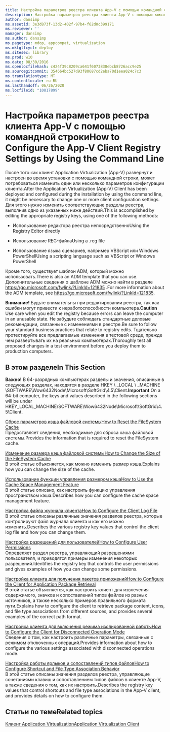 ```yaml
---
title: Настройка параметров реестра клиента App-V с помощью командной строки
description: Настройка параметров реестра клиента App-V с помощью командной строки
author: dansimp
ms.assetid: 3e3d873f-13d2-402f-97b4-f62d0c399171
ms.reviewer: ''
manager: dansimp
ms.author: dansimp
ms.pagetype: mdop, appcompat, virtualization
ms.mktglfcycl: deploy
ms.sitesec: library
ms.prod: w10
ms.date: 08/30/2016
ms.openlocfilehash: c424f39c8209ca641f6073838ebcb8726acc9e25
ms.sourcegitcommit: 354664bc527d93f80687cd2eba70d1eea024c7c3
ms.translationtype: MT
ms.contentlocale: ru-RU
ms.lasthandoff: 06/26/2020
ms.locfileid: "10817899"
---
```

# <span data-ttu-id="23d6c-103">Настройка параметров реестра клиента App-V с помощью командной строки</span><span class="sxs-lookup"><span data-stu-id="23d6c-103">How to Configure the App-V Client Registry Settings by Using the Command Line</span></span>


<span data-ttu-id="23d6c-104">После того как клиент Application Virtualization (App-V) развернут и настроен во время установки с помощью командной строки, может потребоваться изменить один или несколько параметров конфигурации клиента.</span><span class="sxs-lookup"><span data-stu-id="23d6c-104">After the Application Virtualization (App-V) Client has been deployed and configured during the installation by using the command line, it might be necessary to change one or more client configuration settings.</span></span> <span data-ttu-id="23d6c-105">Для этого нужно изменить соответствующие разделы реестра, выполнив одно из указанных ниже действий.</span><span class="sxs-lookup"><span data-stu-id="23d6c-105">This is accomplished by editing the appropriate registry keys, using one of the following methods:</span></span>

-   <span data-ttu-id="23d6c-106">Использование редактора реестра непосредственно</span><span class="sxs-lookup"><span data-stu-id="23d6c-106">Using the Registry Editor directly</span></span>

-   <span data-ttu-id="23d6c-107">Использование REG-файла</span><span class="sxs-lookup"><span data-stu-id="23d6c-107">Using a .reg file</span></span>

-   <span data-ttu-id="23d6c-108">Использование языка сценариев, например VBScript или Windows PowerShell</span><span class="sxs-lookup"><span data-stu-id="23d6c-108">Using a scripting language such as VBScript or Windows PowerShell</span></span>

<span data-ttu-id="23d6c-109">Кроме того, существует шаблон ADM, который можно использовать.</span><span class="sxs-lookup"><span data-stu-id="23d6c-109">There is also an ADM template that you can use.</span></span> <span data-ttu-id="23d6c-110">Дополнительные сведения о шаблоне ADM можно найти в разделе <https://go.microsoft.com/fwlink/?LinkId=121835> .</span><span class="sxs-lookup"><span data-stu-id="23d6c-110">For more information about the ADM template, see <https://go.microsoft.com/fwlink/?LinkId=121835>.</span></span>

<span data-ttu-id="23d6c-111">**Внимание!**  Будьте внимательны при редактировании реестра, так как ошибки могут привести к неработоспособности компьютера.</span><span class="sxs-lookup"><span data-stu-id="23d6c-111">**Caution** Use care when you edit the registry because errors can leave the computer in an unusable state.</span></span> <span data-ttu-id="23d6c-112">Не забудьте соблюдать стандартные деловые рекомендации, связанные с изменениями в реестре.</span><span class="sxs-lookup"><span data-stu-id="23d6c-112">Be sure to follow your standard business practices that relate to registry edits.</span></span> <span data-ttu-id="23d6c-113">Тщательно протестируйте все предлагаемые изменения в тестовой среде, прежде чем развертывать их на реальных компьютерах.</span><span class="sxs-lookup"><span data-stu-id="23d6c-113">Thoroughly test all proposed changes in a test environment before you deploy them to production computers.</span></span>

 

## <span data-ttu-id="23d6c-114">В этом разделе</span><span class="sxs-lookup"><span data-stu-id="23d6c-114">In This Section</span></span>


<span data-ttu-id="23d6c-115">**Важно!**  В 64-разрядных компьютерах разделы и значения, описанные в следующих разделах, находятся в разделе HKEY \ _LOCAL \ _MACHINE \\SOFTWARE\\Wow6432Node\\Microsoft\\SoftGrid\\4.5\\Client.</span><span class="sxs-lookup"><span data-stu-id="23d6c-115">**Important** On a 64-bit computer, the keys and values described in the following sections will be under HKEY\_LOCAL\_MACHINE\\SOFTWARE\\Wow6432Node\\Microsoft\\SoftGrid\\4.5\\Client.</span></span>

 

<a href="" id="how-to-reset-the-filesystem-cache"></a>[<span data-ttu-id="23d6c-116">Сброс параметров кэша файловой системы</span><span class="sxs-lookup"><span data-stu-id="23d6c-116">How to Reset the FileSystem Cache</span></span>](how-to-reset-the-filesystem-cache.md)  
<span data-ttu-id="23d6c-117">Предоставляет сведения, необходимые для сброса кэша файловой системы.</span><span class="sxs-lookup"><span data-stu-id="23d6c-117">Provides the information that is required to reset the FileSystem cache.</span></span>

<a href="" id="how-to-change-the-size-of-the-filesystem-cache"></a>[<span data-ttu-id="23d6c-118">Изменение размера кэша файловой системы</span><span class="sxs-lookup"><span data-stu-id="23d6c-118">How to Change the Size of the FileSystem Cache</span></span>](how-to-change-the-size-of-the-filesystem-cache.md)  
<span data-ttu-id="23d6c-119">В этой статье объясняется, как можно изменить размер кэша.</span><span class="sxs-lookup"><span data-stu-id="23d6c-119">Explains how you can change the size of the cache.</span></span>

<a href="" id="how-to-use-the-cache-space-management-feature"></a>[<span data-ttu-id="23d6c-120">Использование функции управления размером кэша</span><span class="sxs-lookup"><span data-stu-id="23d6c-120">How to Use the Cache Space Management Feature</span></span>](how-to-use-the-cache-space-management-feature.md)  
<span data-ttu-id="23d6c-121">В этой статье описано, как настроить функцию управления пространством кэша.</span><span class="sxs-lookup"><span data-stu-id="23d6c-121">Describes how you can configure the cache space management feature.</span></span>

<a href="" id="how-to-configure-the-client-log-file"></a>[<span data-ttu-id="23d6c-122">Настройка файла журнала клиента</span><span class="sxs-lookup"><span data-stu-id="23d6c-122">How to Configure the Client Log File</span></span>](how-to-configure-the-client-log-file.md)  
<span data-ttu-id="23d6c-123">В этой статье описаны различные значения разделов реестра, которые контролируют файл журнала клиента и как его можно изменить.</span><span class="sxs-lookup"><span data-stu-id="23d6c-123">Describes the various registry key values that control the client log file and how you can change them.</span></span>

<a href="" id="how-to-configure-user-permissions"></a>[<span data-ttu-id="23d6c-124">Настройка разрешений для пользователей</span><span class="sxs-lookup"><span data-stu-id="23d6c-124">How to Configure User Permissions</span></span>](how-to-configure-user-permissions.md)  
<span data-ttu-id="23d6c-125">Определяет раздел реестра, управляющий разрешениями пользователя, и приводятся примеры изменения некоторых разрешений.</span><span class="sxs-lookup"><span data-stu-id="23d6c-125">Identifies the registry key that controls the user permissions and gives examples of how you can change some permissions.</span></span>

<a href="" id="how-to-configure-the-client-for-application-package-retrieval"></a>[<span data-ttu-id="23d6c-126">Настройка клиента для получения пакетов приложений</span><span class="sxs-lookup"><span data-stu-id="23d6c-126">How to Configure the Client for Application Package Retrieval</span></span>](how-to-configure-the-client-for-application-package-retrieval.md)  
<span data-ttu-id="23d6c-127">В этой статье объясняется, как настроить клиент для извлечения содержимого, значков и сопоставлений типов файлов из разных источников, а также несколько примеров правильного формата пути.</span><span class="sxs-lookup"><span data-stu-id="23d6c-127">Explains how to configure the client to retrieve package content, icons, and file type associations from different sources, and provides several examples of the correct path format.</span></span>

<a href="" id="how-to-configure-the-client-for-disconnected-operation-mode"></a>[<span data-ttu-id="23d6c-128">Настройка клиента для включения режима изолированной работы</span><span class="sxs-lookup"><span data-stu-id="23d6c-128">How to Configure the Client for Disconnected Operation Mode</span></span>](how-to-configure-the-client-for-disconnected-operation-mode.md)  
<span data-ttu-id="23d6c-129">Сведения о том, как настроить различные параметры, связанные с режимом отключенных операций.</span><span class="sxs-lookup"><span data-stu-id="23d6c-129">Provides information about how to configure the various settings associated with disconnected operations mode.</span></span>

<a href="" id="how-to-configure-shortcut-and-file-type-association-behavior"></a>[<span data-ttu-id="23d6c-130">Настройка работы ярлыков и сопоставлений типов файлов</span><span class="sxs-lookup"><span data-stu-id="23d6c-130">How to Configure Shortcut and File Type Association Behavior</span></span>](how-to-configure-shortcut-and-file-type-association-behavior-46-only.md)  
<span data-ttu-id="23d6c-131">В этой статье описаны значения разделов реестра, управляющие сочетаниями клавиш и сопоставлением типов файлов в клиенте App-V, а также сведения о том, как их настроить.</span><span class="sxs-lookup"><span data-stu-id="23d6c-131">Describes the registry key values that control shortcuts and file type associations in the App-V client, and provides details on how to configure them.</span></span>

## <span data-ttu-id="23d6c-132">Статьи по теме</span><span class="sxs-lookup"><span data-stu-id="23d6c-132">Related topics</span></span>


[<span data-ttu-id="23d6c-133">Клиент Application Virtualization</span><span class="sxs-lookup"><span data-stu-id="23d6c-133">Application Virtualization Client</span></span>](application-virtualization-client.md)

 

 





